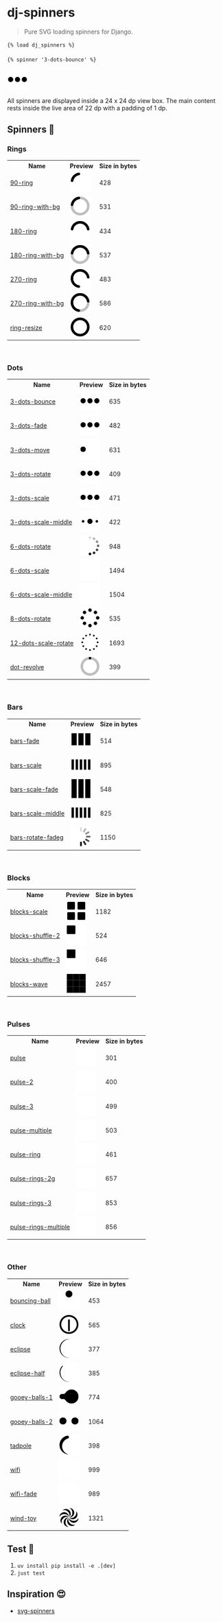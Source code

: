 # dj-spinners

> Pure SVG loading spinners for Django.

```html
{% load dj_spinners %}

{% spinner '3-dots-bounce' %}
```

![3 dots bounce](https://raw.githubusercontent.com/adamghill/dj-spinners/refs/heads/main/src/dj_spinners/assets/svg/3-dots-bounce.svg)

All spinners are displayed inside a 24 x 24 dp view box. The main content rests inside the live area of 22 dp with a padding of 1 dp.

## Spinners 🤩

<h3>Rings</h3>
<table>
   <tr>
      <th>Name</th>
      <th>Preview</th>
      <th>Size in bytes</th>
   </tr>
   <tr>
      <td><a href="https://github.com/adamghill/dj-spinners/blob/main/src/dj_spinners/assets/svg/90-ring.svg">90-ring</a></td>
      <td>
         <img src="https://raw.githubusercontent.com/adamghill/dj-spinners/refs/heads/main/src/dj_spinners/assets/svg/90-ring.svg" />
      </td>
      <td>428</td>
   </tr>
   <tr>
      <td><a href="https://github.com/adamghill/dj-spinners/blob/main/src/dj_spinners/assets/svg/90-ring-with-bg.svg">90-ring-with-bg</a></td>
      <td>
         <img src="https://raw.githubusercontent.com/adamghill/dj-spinners/refs/heads/main/src/dj_spinners/assets/svg/90-ring-with-bg.svg" />
      </td>
      <td>531</td>
   </tr>
   <tr>
      <td><a href="https://github.com/adamghill/dj-spinners/blob/main/src/dj_spinners/assets/svg/180-ring.svg">180-ring</a></td>
      <td>
         <img src="https://raw.githubusercontent.com/adamghill/dj-spinners/refs/heads/main/src/dj_spinners/assets/svg/180-ring.svg" />
      </td>
      <td>434</td>
   </tr>
   <tr>
      <td><a href="https://github.com/adamghill/dj-spinners/blob/main/src/dj_spinners/assets/svg/180-ring-with-bg.svg">180-ring-with-bg</a></td>
      <td>
         <img src="https://raw.githubusercontent.com/adamghill/dj-spinners/refs/heads/main/src/dj_spinners/assets/svg/180-ring-with-bg.svg" />
      </td>
      <td>537</td>
   </tr>
   <tr>
      <td><a href="https://github.com/adamghill/dj-spinners/blob/main/src/dj_spinners/assets/svg/270-ring.svg">270-ring</a></td>
      <td>
         <img src="https://raw.githubusercontent.com/adamghill/dj-spinners/refs/heads/main/src/dj_spinners/assets/svg/270-ring.svg" />
      </td>
      <td>483</td>
   </tr>
   <tr>
      <td><a href="https://github.com/adamghill/dj-spinners/blob/main/src/dj_spinners/assets/svg/270-ring-with-bg.svg">270-ring-with-bg</a></td>
      <td>
         <img src="https://raw.githubusercontent.com/adamghill/dj-spinners/refs/heads/main/src/dj_spinners/assets/svg/270-ring-with-bg.svg" />
      </td>
      <td>586</td>
   </tr>
   <tr>
      <td><a href="https://github.com/adamghill/dj-spinners/blob/main/src/dj_spinners/assets/svg/ring-resize.svg">ring-resize</a></td>
      <td>
         <img src="https://raw.githubusercontent.com/adamghill/dj-spinners/refs/heads/main/src/dj_spinners/assets/svg/ring-resize.svg" />
      </td>
      <td>620</td>
   </tr>
</table>
<br />
<h3>Dots</h3>
<table>
   <tr>
      <th>Name</th>
      <th>Preview</th>
      <th>Size in bytes</th>
   </tr>
   <tr>
      <td><a href="https://github.com/adamghill/dj-spinners/blob/main/src/dj_spinners/assets/svg/3-dots-bounce.svg">3-dots-bounce</a></td>
      <td>
         <img src="https://raw.githubusercontent.com/adamghill/dj-spinners/refs/heads/main/src/dj_spinners/assets/svg/3-dots-bounce.svg" />
      </td>
      <td>635</td>
   </tr>
   <tr>
      <td><a href="https://github.com/adamghill/dj-spinners/blob/main/src/dj_spinners/assets/svg/3-dots-fade.svg">3-dots-fade</a></td>
      <td>
         <img src="https://raw.githubusercontent.com/adamghill/dj-spinners/refs/heads/main/src/dj_spinners/assets/svg/3-dots-fade.svg" />
      </td>
      <td>482</td>
   </tr>
   <tr>
      <td><a href="https://github.com/adamghill/dj-spinners/blob/main/src/dj_spinners/assets/svg/3-dots-move.svg">3-dots-move</a></td>
      <td>
         <img src="https://raw.githubusercontent.com/adamghill/dj-spinners/refs/heads/main/src/dj_spinners/assets/svg/3-dots-move.svg" />
      </td>
      <td>631</td>
   </tr>
   <tr>
      <td><a href="https://github.com/adamghill/dj-spinners/blob/main/src/dj_spinners/assets/svg/3-dots-rotate.svg">3-dots-rotate</a></td>
      <td>
         <img src="https://raw.githubusercontent.com/adamghill/dj-spinners/refs/heads/main/src/dj_spinners/assets/svg/3-dots-rotate.svg" />
      </td>
      <td>409</td>
   </tr>
   <tr>
      <td><a href="https://github.com/adamghill/dj-spinners/blob/main/src/dj_spinners/assets/svg/3-dots-scale.svg">3-dots-scale</a></td>
      <td>
         <img src="https://raw.githubusercontent.com/adamghill/dj-spinners/refs/heads/main/src/dj_spinners/assets/svg/3-dots-scale.svg" />
      </td>
      <td>471</td>
   </tr>
   <tr>
      <td><a href="https://github.com/adamghill/dj-spinners/blob/main/src/dj_spinners/assets/svg/3-dots-scale-middle.svg">3-dots-scale-middle</a></td>
      <td>
         <img src="https://raw.githubusercontent.com/adamghill/dj-spinners/refs/heads/main/src/dj_spinners/assets/svg/3-dots-scale-middle.svg" />
      </td>
      <td>422</td>
   </tr>
   <tr>
      <td><a href="https://github.com/adamghill/dj-spinners/blob/main/src/dj_spinners/assets/svg/6-dots-rotate.svg">6-dots-rotate</a></td>
      <td>
         <img src="https://raw.githubusercontent.com/adamghill/dj-spinners/refs/heads/main/src/dj_spinners/assets/svg/6-dots-rotate.svg" />
      </td>
      <td>948</td>
   </tr>
   <tr>
      <td><a href="https://github.com/adamghill/dj-spinners/blob/main/src/dj_spinners/assets/svg/6-dots-scale.svg">6-dots-scale</a></td>
      <td>
         <img src="https://raw.githubusercontent.com/adamghill/dj-spinners/refs/heads/main/src/dj_spinners/assets/svg/6-dots-scale.svg" />
      </td>
      <td>1494</td>
   </tr>
   <tr>
      <td><a href="https://github.com/adamghill/dj-spinners/blob/main/src/dj_spinners/assets/svg/6-dots-scale-middle.svg">6-dots-scale-middle</a></td>
      <td>
         <img src="https://raw.githubusercontent.com/adamghill/dj-spinners/refs/heads/main/src/dj_spinners/assets/svg/6-dots-scale-middle.svg" />
      </td>
      <td>1504</td>
   </tr>
   <tr>
      <td><a href="https://github.com/adamghill/dj-spinners/blob/main/src/dj_spinners/assets/svg/8-dots-rotate.svg">8-dots-rotate</a></td>
      <td>
         <img src="https://raw.githubusercontent.com/adamghill/dj-spinners/refs/heads/main/src/dj_spinners/assets/svg/8-dots-rotate.svg" />
      </td>
      <td>535</td>
   </tr>
   <tr>
      <td><a href="https://github.com/adamghill/dj-spinners/blob/main/src/dj_spinners/assets/svg/12-dots-scale-rotate.svg">12-dots-scale-rotate</a></td>
      <td>
         <img src="https://raw.githubusercontent.com/adamghill/dj-spinners/refs/heads/main/src/dj_spinners/assets/svg/12-dots-scale-rotate.svg" />
      </td>
      <td>1693</td>
   </tr>
   <tr>
      <td><a href="https://github.com/adamghill/dj-spinners/blob/main/src/dj_spinners/assets/svg/dot-revolve.svg">dot-revolve</a></td>
      <td>
         <img src="https://raw.githubusercontent.com/adamghill/dj-spinners/refs/heads/main/src/dj_spinners/assets/svg/dot-revolve.svg" />
      </td>
      <td>399</td>
   </tr>
</table>
<br />

<h3>Bars</h3>
<table>
   <tr>
      <th>Name</th>
      <th>Preview</th>
      <th>Size in bytes</th>
   </tr>
   <tr>
      <td><a href="https://github.com/adamghill/dj-spinners/blob/main/src/dj_spinners/assets/svg/bars-fade.svg">bars-fade</a></td>
      <td>
         <img src="https://raw.githubusercontent.com/adamghill/dj-spinners/refs/heads/main/src/dj_spinners/assets/svg/bars-fade.svg" />
      </td>
      <td>514</td>
   </tr>
   <tr>
      <td><a href="https://github.com/adamghill/dj-spinners/blob/main/src/dj_spinners/assets/svg/bars-scale.svg">bars-scale</a></td>
      <td>
         <img src="https://raw.githubusercontent.com/adamghill/dj-spinners/refs/heads/main/src/dj_spinners/assets/svg/bars-scale.svg" />
      </td>
      <td>895</td>
   </tr>
   <tr>
      <td><a href="https://github.com/adamghill/dj-spinners/blob/main/src/dj_spinners/assets/svg/bars-scale-fade.svg">bars-scale-fade</a></td>
      <td>
         <img src="https://raw.githubusercontent.com/adamghill/dj-spinners/refs/heads/main/src/dj_spinners/assets/svg/bars-scale-fade.svg" />
      </td>
      <td>548</td>
   </tr>
   <tr>
      <td><a href="https://github.com/adamghill/dj-spinners/blob/main/src/dj_spinners/assets/svg/bars-scale-middle.svg">bars-scale-middle</a></td>
      <td>
         <img src="https://raw.githubusercontent.com/adamghill/dj-spinners/refs/heads/main/src/dj_spinners/assets/svg/bars-scale-middle.svg" />
      </td>
      <td>825</td>
   </tr>
   <tr>
      <td><a href="https://github.com/adamghill/dj-spinners/blob/main/src/dj_spinners/assets/svg/bars-rotate-fade.svg">bars-rotate-fadeg</a></td>
      <td>
         <img src="https://raw.githubusercontent.com/adamghill/dj-spinners/refs/heads/main/src/dj_spinners/assets/svg/bars-rotate-fade.svg" />
      </td>
      <td>1150</td>
   </tr>
</table>
<br />

<h3>Blocks</h3>
<table>
   <tr>
      <th>Name</th>
      <th>Preview</th>
      <th>Size in bytes</th>
   </tr>
   <tr>
      <td><a href="https://github.com/adamghill/dj-spinners/blob/main/src/dj_spinners/assets/svg/blocks-scale.svg">blocks-scale</a></td>
      <td>
         <img src="https://raw.githubusercontent.com/adamghill/dj-spinners/refs/heads/main/src/dj_spinners/assets/svg/blocks-scale.svg" />
      </td>
      <td>1182</td>
   </tr>
   <tr>
      <td><a href="https://github.com/adamghill/dj-spinners/blob/main/src/dj_spinners/assets/svg/blocks-shuffle-2.svg">blocks-shuffle-2</a></td>
      <td>
         <img src="https://raw.githubusercontent.com/adamghill/dj-spinners/refs/heads/main/src/dj_spinners/assets/svg/blocks-shuffle-2.svg" />
      </td>
      <td>524</td>
   </tr>
   <tr>
      <td><a href="https://github.com/adamghill/dj-spinners/blob/main/src/dj_spinners/assets/svg/blocks-shuffle-3.svg">blocks-shuffle-3</a></td>
      <td>
         <img src="https://raw.githubusercontent.com/adamghill/dj-spinners/refs/heads/main/src/dj_spinners/assets/svg/blocks-shuffle-3.svg" />
      </td>
      <td>646</td>
   </tr>
   <tr>
      <td><a href="https://github.com/adamghill/dj-spinners/blob/main/src/dj_spinners/assets/svg/blocks-wave.svg">blocks-wave</a></td>
      <td>
         <img src="https://raw.githubusercontent.com/adamghill/dj-spinners/refs/heads/main/src/dj_spinners/assets/svg/blocks-wave.svg" />
      </td>
      <td>2457</td>
   </tr>
</table>
<br />

<h3>Pulses</h3>
<table>
   <tr>
      <th>Name</th>
      <th>Preview</th>
      <th>Size in bytes</th>
   </tr>
   <tr>
      <td><a href="https://github.com/adamghill/dj-spinners/blob/main/src/dj_spinners/assets/svg/pulse.svg">pulse</a></td>
      <td>
         <img src="https://raw.githubusercontent.com/adamghill/dj-spinners/refs/heads/main/src/dj_spinners/assets/svg/pulse.svg" />
      </td>
      <td>301</td>
   </tr>
   <tr>
      <td><a href="https://github.com/adamghill/dj-spinners/blob/main/src/dj_spinners/assets/svg/pulse-2.svg">pulse-2</a></td>
      <td>
         <img src="https://raw.githubusercontent.com/adamghill/dj-spinners/refs/heads/main/src/dj_spinners/assets/svg/pulse-2.svg" />
      </td>
      <td>400</td>
   </tr>
   <tr>
      <td><a href="https://github.com/adamghill/dj-spinners/blob/main/src/dj_spinners/assets/svg/pulse-3.svg">pulse-3</a></td>
      <td>
         <img src="https://raw.githubusercontent.com/adamghill/dj-spinners/refs/heads/main/src/dj_spinners/assets/svg/pulse-3.svg" />
      </td>
      <td>499</td>
   </tr>
   <tr>
      <td><a href="https://github.com/adamghill/dj-spinners/blob/main/src/dj_spinners/assets/svg/pulse-multiple.svg">pulse-multiple</a></td>
      <td>
         <img src="https://raw.githubusercontent.com/adamghill/dj-spinners/refs/heads/main/src/dj_spinners/assets/svg/pulse-multiple.svg" />
      </td>
      <td>503</td>
   </tr>
   <tr>
      <td><a href="https://github.com/adamghill/dj-spinners/blob/main/src/dj_spinners/assets/svg/pulse-ring.svg">pulse-ring</a></td>
      <td>
         <img src="https://raw.githubusercontent.com/adamghill/dj-spinners/refs/heads/main/src/dj_spinners/assets/svg/pulse-ring.svg" />
      </td>
      <td>461</td>
   </tr>
   <tr>
      <td><a href="https://github.com/adamghill/dj-spinners/blob/main/src/dj_spinners/assets/svg/pulse-rings-2.svg">pulse-rings-2g</a></td>
      <td>
         <img src="https://raw.githubusercontent.com/adamghill/dj-spinners/refs/heads/main/src/dj_spinners/assets/svg/pulse-rings-2.svg" />
      </td>
      <td>657</td>
   </tr>
   <tr>
      <td><a href="https://github.com/adamghill/dj-spinners/blob/main/src/dj_spinners/assets/svg/pulse-rings-3.svg">pulse-rings-3</a></td>
      <td>
         <img src="https://raw.githubusercontent.com/adamghill/dj-spinners/refs/heads/main/src/dj_spinners/assets/svg/pulse-rings-3.svg" />
      </td>
      <td>853</td>
   </tr>
   <tr>
      <td><a href="https://github.com/adamghill/dj-spinners/blob/main/src/dj_spinners/assets/svg/pulse-rings-multiple.svg">pulse-rings-multiple</a></td>
      <td>
         <img src="https://raw.githubusercontent.com/adamghill/dj-spinners/refs/heads/main/src/dj_spinners/assets/svg/pulse-rings-multiple.svg" />
      </td>
      <td>856</td>
   </tr>
</table>
<br />

<h3>Other</h3>
<table>
   <tr>
      <th>Name</th>
      <th>Preview</th>
      <th>Size in bytes</th>
   </tr>
   <tr>
      <td><a href="https://github.com/adamghill/dj-spinners/blob/main/src/dj_spinners/assets/svg/bouncing-ball.svg">bouncing-ball</a></td>
      <td>
         <img src="https://raw.githubusercontent.com/adamghill/dj-spinners/refs/heads/main/src/dj_spinners/assets/svg/bouncing-ball.svg" />
      </td>
      <td>453</td>
   </tr>
   <tr>
      <td><a href="https://github.com/adamghill/dj-spinners/blob/main/src/dj_spinners/assets/svg/clock.svg">clock</a></td>
      <td>
         <img src="https://raw.githubusercontent.com/adamghill/dj-spinners/refs/heads/main/src/dj_spinners/assets/svg/clock.svg" />
      </td>
      <td>565</td>
   </tr>
   <tr>
      <td><a href="https://github.com/adamghill/dj-spinners/blob/main/src/dj_spinners/assets/svg/eclipse.svg">eclipse</a></td>
      <td>
         <img src="https://raw.githubusercontent.com/adamghill/dj-spinners/refs/heads/main/src/dj_spinners/assets/svg/eclipse.svg" />
      </td>
      <td>377</td>
   </tr>
   <tr>
      <td><a href="https://github.com/adamghill/dj-spinners/blob/main/src/dj_spinners/assets/svg/eclipse-half.svg">eclipse-half</a></td>
      <td>
         <img src="https://raw.githubusercontent.com/adamghill/dj-spinners/refs/heads/main/src/dj_spinners/assets/svg/eclipse-half.svg" />
      </td>
      <td>385</td>
   </tr>
   <tr>
      <td><a href="https://github.com/adamghill/dj-spinners/blob/main/src/dj_spinners/assets/svg/gooey-balls-1.svg">gooey-balls-1</a></td>
      <td>
         <img src="https://raw.githubusercontent.com/adamghill/dj-spinners/refs/heads/main/src/dj_spinners/assets/svg/gooey-balls-1.svg" />
      </td>
      <td>774</td>
   </tr>
   <tr>
      <td><a href="https://github.com/adamghill/dj-spinners/blob/main/src/dj_spinners/assets/svg/gooey-balls-2.svg">gooey-balls-2</a></td>
      <td>
         <img src="https://raw.githubusercontent.com/adamghill/dj-spinners/refs/heads/main/src/dj_spinners/assets/svg/gooey-balls-2.svg" />
      </td>
      <td>1064</td>
   </tr>
   <tr>
      <td><a href="https://github.com/adamghill/dj-spinners/blob/main/src/dj_spinners/assets/svg/tadpole.svg">tadpole</a></td>
      <td>
         <img src="https://raw.githubusercontent.com/adamghill/dj-spinners/refs/heads/main/src/dj_spinners/assets/svg/tadpole.svg" />
      </td>
      <td>398</td>
   </tr>
   <tr>
      <td><a href="https://github.com/adamghill/dj-spinners/blob/main/src/dj_spinners/assets/svg/wifi.svg">wifi</a></td>
      <td>
         <img src="https://raw.githubusercontent.com/adamghill/dj-spinners/refs/heads/main/src/dj_spinners/assets/svg/wifi.svg" />
      </td>
      <td>999</td>
   </tr>
   <tr>
      <td><a href="https://github.com/adamghill/dj-spinners/blob/main/src/dj_spinners/assets/svg/wifi-fade.svg">wifi-fade</a></td>
      <td>
         <img src="https://raw.githubusercontent.com/adamghill/dj-spinners/refs/heads/main/src/dj_spinners/assets/svg/wifi-fade.svg" />
      </td>
      <td>989</td>
   </tr>
   <tr>
      <td><a href="https://github.com/adamghill/dj-spinners/blob/main/src/dj_spinners/assets/svg/wind-toy.svg">wind-toy</a></td>
      <td>
         <img src="https://raw.githubusercontent.com/adamghill/dj-spinners/refs/heads/main/src/dj_spinners/assets/svg/wind-toy.svg" />
      </td>
      <td>1321</td>
   </tr>
</table>

## Test 🧪

1. `uv install pip install -e .[dev]`
2. `just test`

## Inspiration 😍

- [svg-spinners](https://github.com/n3r4zzurr0/svg-spinners/)
